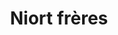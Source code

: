 ---
title: "Niort frères"
url: /le-havre/niort-freres-boulevard-de-lamiral-mouchez/
shop: pièces de voitures
---